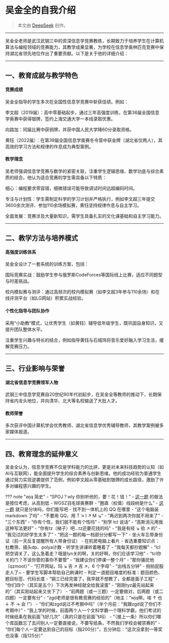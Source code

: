 # 吴金全的自我介绍

> 本文由 [DeepSeek](https://chat.deepseek.com/) 创作。

---

吴金全老师是武汉武钢三中的资深信息学竞赛教练，长期致力于培养学生在计算机算法与编程领域的竞赛能力，其教学成果显著，为学校在信息学奥林匹克竞赛中保持湖北省领先地位作出了重要贡献。以下是关于他的详细介绍：

---

## 一、教育成就与教学特色
#### 竞赛成绩
吴金全指导的学生多次在全国性信息学竞赛中斩获佳绩。例如：

李文超（2019届）：高中零基础起步，通过三年高强度训练，在第36届全国信息学奥赛中获得银牌，签约上海交通大学一本线录取优惠。

向路加：同届比赛中获铜牌，并获中国人民大学降60分录取资格。

黄钰（2022届）：在第39届全国信息学奥赛冬令营中获金牌（湖北省仅两人），其高效的学习方法和规律的作息成为典型案例。

#### 教学理念
吴老师强调信息学竞赛与数学的紧密关联，注重学生逻辑思维、数学功底与综合素质的结合。他认为适合竞赛的学生需具备以下特质：

细心：编程要求零容错，细微错误可能导致调试时间远超编码时间。

专注与计划性：学生需制定科学的学习计划并严格执行，例如李文超三年提交3600余次测评、参加110余场模拟赛，黄钰坚持规律作息与自主学习。

全面发展：竞赛涉及大量新知识，需学生具备扎实的文化课基础和自主学习能力。

---

## 二、教学方法与培养模式
#### 高强度训练体系
吴金全设计了一套系统的训练方案，包括：

国际竞赛实战：鼓励学生参与俄罗斯CodeForces等国际线上比赛，适应不同题型与时差挑战。

校内模拟赛与测评：通过高频次的校内模拟赛（如李文超3年参与110余场）和在线评测平台（如LG网站）积累实战经验。

#### 个性化指导与团队协作

采用“小助教”模式，让优秀学生（如黄钰）辅导低年级学生，既巩固自身知识，又提升团队整体水平。

注重学生兴趣与特长的结合，例如指导黄钰与石城玮将音乐爱好融入学习生活，缓解竞赛压力。

---

## 三、行业影响与荣誉
#### 湖北省信息学竞赛领军人物
武钢三中信息学竞赛自20世纪90年代初起步，在吴金全等教师的推动下，长期保持省内龙头地位，并向清华、北大等名校输送了大批人才。

#### 教师荣誉
多次获评中国计算机学会优秀教师、湖北省信息学优秀辅导教师，其教学案例被多家媒体报道。

---

## 四、教育理念的延伸意义
吴金全认为，信息学竞赛不仅是学科能力的比拼，更是对未来科技趋势的认知（如AI与互联网），能全面提升学生的综合素养与创新思维。他的成功经验为普通学生通过努力实现逆袭提供了范例，例如李文超从零基础到银牌的成长路径，激励了许多对编程感兴趣的学生。

??? note "wjq 简史"
    - “SPOJ？wly 你别听他的，要！花！钱！”
    - [这一题](https://www.luogu.com.cn/problem/P4144) 的做法是按位考虑，从高到低
    - WGSZ羽毛球奥赛群
    - “圈直（权值）线段树是什么”
    - [这一题](https://www.luogu.com.cn/problem/P4119) 就只是分块吗，你们能写吧
    - 找不到一体机上的 QQ 在哪里
    - “这个电脑装 markdown 了吗”
    - “不要用 QQ，用 T $\searrow$ I $\nearrow$ M $\searrow$”
    - “再迟到两次你就不用来了”
    - “三个东西”
    - “你有个性，我们就不能有个性吗”
    - “别学 tcl 说话”
    - “高斯消元用我这种写法更好”
    - “你有tz（梯子）吧…tz还要花钱的吗”
    - “我是有经 $\searrow$ 验 $\nearrow$ 的”
    - “我见过的好学生太多了”
    - “把这一题的每一档部分分都写一下”
    - 坐火车忘带身份证（前一天反复提醒所有人带身份证）
    - 在机房电脑上看片
    - 省选重要知识点：杜教筛、插头dp、polya计数
    - 听学生讲课听着睡着了
    - “我每天都抄题解”
    - “lcl把空调关了，这么急着走？哦是lyn关的啊，关的好啊，你们应该学习他”
    - “tcl你关的门？不该你管的事你不要管”
    - “我建议你们停课一整个月”
    - “那你骚扰他（qzmoot）”
    - “打开网站，玛 $\searrow$ 吉 $\nearrow$ 吉 $\nearrow$，6 个字母”
    - “出栈五分钟”
    - 拍拍屁股走人了~
    - 要学生写脚本帮助自己刷课时
    - 判定一道题目难度的标准：题目颜色、题目标签、代码长度
    - “钢三已经完蛋了，我早就不想教了，全都是面子工程”
    - “你们四个（其实是五个）下次再发神经就全给我滚蛋”
    - “刚刚tyz最先站起来的”（其实刚站起来又坐下了）
    - “前两题（或一三题）一定要做对，后两题（或二四题）一定要有分”
    - “zgd老师是很有教竞赛的经验的”（地主：“wjq啊，啥 $\uparrow$ 也 $\downarrow$ 不 $\rightarrow$ 会 !”）
    - “你们和zgd说过不考期中吗”（半个月前：“我跟zgd说了你们不考期中）”
    - “我上学的时候，前面两个人一个文科学霸一个理科学霸，他们考试的时候纸条在我前面飞好几次”（真的只是在前面飞吗）
    - “（接上一条）所以你们哪个库函数忘了去问别人一定要直接说，不要写纸条，不然我们学校会被禁赛的”
    - “你们每个人一定要达到自己的目标（指200分）”，五分钟后：“这次没拿到一等奖也没事（指125分）”